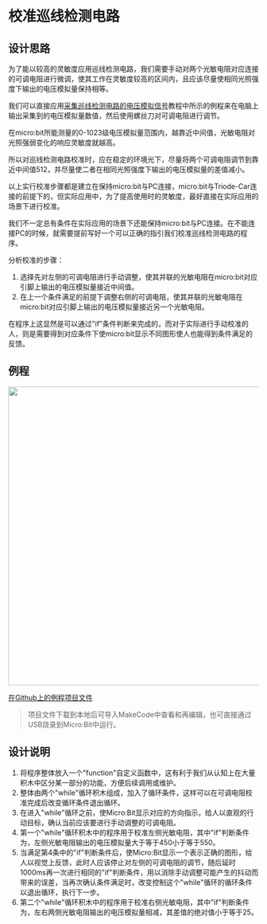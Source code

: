 # 校准巡线检测电路

## 设计思路

为了能以较高的灵敏度应用巡线检测电路，我们需要手动对两个光敏电阻对应连接的可调电阻进行微调，使其工作在灵敏度较高的区间内，且应该尽量使相同光照强度下输出的电压模拟量保持相等。

我们可以直接应用[采集巡线检测电路的电压模拟信号](read_LDR.html)教程中所示的例程来在电脑上输出采集到的电压模拟量数值，然后使用螺丝刀对可调电阻进行调节。

在micro:bit所能测量的0-1023级电压模拟量范围内，越靠近中间值，光敏电阻对光照强弱变化的响应灵敏度就越高。

所以对巡线检测电路校准时，应在稳定的环境光下，尽量将两个可调电阻调节到靠近中间值512，并尽量使二者在相同光照强度下输出的电压模拟量的差值减小。

以上实行校准步骤都是建立在保持micro:bit与PC连接，micro:bit与Triode-Car连接的前提下的，但实际应用中，为了提高使用时的灵敏度，最好直接在实际应用的场景下进行校准。

我们不一定总有条件在实际应用的场景下还能保持micro:bit与PC连接。在不能连接PC的时候，就需要提前写好一个可以正确的指引我们校准巡线检测电路的程序。

分析校准的步骤：

1. 选择先对左侧的可调电阻进行手动调整，使其并联的光敏电阻在micro:bit对应引脚上输出的电压模拟量接近中间值。
2. 在上一个条件满足的前提下调整右侧的可调电阻，使其并联的光敏电阻在micro:bit对应引脚上输出的电压模拟量接近另一个光敏电阻。

在程序上这显然是可以通过"if"条件判断来完成的，而对于实际进行手动校准的人，则是需要得到对应条件下使micro:bit显示不同图形使人也能得到条件满足的反馈。

## 例程

<div align=center>
<img src="../assets/Triode-car_LDR_calibration_1.png" width="600"/>
</div>

[在Github上的例程项目文件](https://github.com/Wind-stormger/Makecode/blob/master/microbit-Triode-car_LDR_calibration_2.hex)

> 项目文件下载到本地后可导入MakeCode中查看和再编辑，也可直接通过USB烧录到Micro:Bit中运行。

## 设计说明

1. 将程序整体放入一个"function"自定义函数中，这有利于我们从认知上在大量积木中区分某一部分的功能，方便后续调用或维护。
2. 整体由两个"while"循环积木组成，加入了循环条件，这样可以在可调电阻校准完成后改变循环条件退出循环。
3. 在进入"while"循环之前，使Micro:Bit显示对应的方向指示，给人以直观的行动目标，确认当前应该要进行手动调整的可调电阻。
4. 第一个"while"循环积木中的程序用于校准左侧光敏电阻，其中"if"判断条件为，左侧光敏电阻输出的电压模拟量大于等于450小于等于550。
5. 当满足第4条中的"if"判断条件后，使Micro:Bit显示一个表示正确的图形，给人以视觉上反馈，此时人应该停止对左侧的可调电阻的调节，随后延时1000ms再一次进行相同的"if"判断条件，用以消除手动调整可能产生的抖动而带来的误差，当再次确认条件满足时，改变控制这个"while"循环的循环条件以退出循环，执行下一步。
6. 第二个"while"循环积木中的程序用于校准右侧光敏电阻，其中"if"判断条件为，左右两侧光敏电阻输出的电压模拟量相减，其差值的绝对值小于等于25。